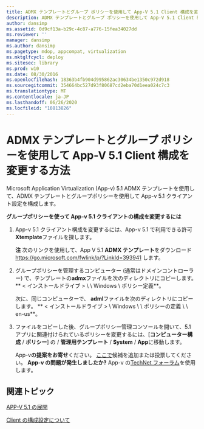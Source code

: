```yaml
---
title: ADMX テンプレートとグループ ポリシーを使用して App-V 5.1 Client 構成を変更する方法
description: ADMX テンプレートとグループ ポリシーを使用して App-V 5.1 Client 構成を変更する方法
author: dansimp
ms.assetid: 0d9cf13a-b29c-4c87-a776-15fea34027dd
ms.reviewer: ''
manager: dansimp
ms.author: dansimp
ms.pagetype: mdop, appcompat, virtualization
ms.mktglfcycl: deploy
ms.sitesec: library
ms.prod: w10
ms.date: 08/30/2016
ms.openlocfilehash: 18363b4fb904d995862ac30634be1350c972d918
ms.sourcegitcommit: 354664bc527d93f80687cd2eba70d1eea024c7c3
ms.translationtype: MT
ms.contentlocale: ja-JP
ms.lasthandoff: 06/26/2020
ms.locfileid: "10813826"
---
```

# ADMX テンプレートとグループ ポリシーを使用して App-V 5.1 Client 構成を変更する方法


Microsoft Application Virtualization (App-v) 5.1 ADMX テンプレートを使用して、ADMX テンプレートとグループポリシーを使用して App-v 5.1 クライアント設定を構成します。

**グループポリシーを使って App-v 5.1 クライアントの構成を変更するには**

1.  App-v 5.1 クライアント構成を変更するには、App-v 5.1 で利用できる許可**Xtemplate**ファイルを探します。

    **注** 次のリンクを使用して、App V 5.1 **ADMX テンプレート**をダウンロード <https://go.microsoft.com/fwlink/p/?LinkId=393941> します。

     

2.  グループポリシーを管理するコンピューター (通常はドメインコントローラー) で、テンプレートの**admx**ファイルを次のディレクトリにコピーします。 ** &lt; インストールドライブ &gt; \ \ Windows \ ポリシー定義**。

    次に、同じコンピューターで、 **adml**ファイルを次のディレクトリにコピーします。 ** &lt; インストールドライブ &gt; \ Windows \ \ ポリシーの定義 \ \ en-us**。

3.  ファイルをコピーした後、グループポリシー管理コンソールを開いて、5.1 アプリに関連付けられているポリシーを変更するには、[**コンピューター構成**  /  **ポリシー**] の  /  **管理用テンプレート**  /  **System**  /  **App**に移動します。

    App-v**の提案をお寄せ**ください。 [ここで](http://appv.uservoice.com/forums/280448-microsoft-application-virtualization)候補を追加または投票してください。 **App-v の問題が発生しましたか?** App-v の[TechNet フォーラム](https://social.technet.microsoft.com/Forums/home?forum=mdopappv)を使用します。

## 関連トピック


[APP-V 5.1 の展開](deploying-app-v-51.md)

[Client の構成設定について](about-client-configuration-settings51.md)

 

 





